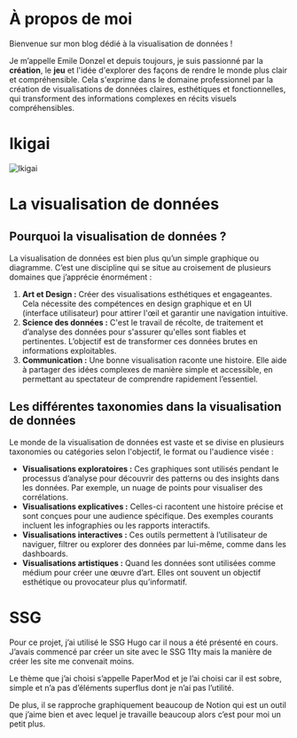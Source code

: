# À propos de moi

Bienvenue sur mon blog dédié à la visualisation de données !

Je m’appelle Emile Donzel et depuis toujours, je suis passionné par la **création**, le **jeu** et l'idée d'explorer des façons de rendre le monde plus clair et compréhensible. Cela s'exprime dans le domaine professionnel par la création de visualisations de données claires, esthétiques et fonctionnelles, qui transforment des informations complexes en récits visuels compréhensibles. 

# Ikigai
![Ikigai](../img/ikigai.png)

# La visualisation de données

## Pourquoi la visualisation de données ?

La visualisation de données est bien plus qu’un simple graphique ou diagramme. C’est une discipline qui se situe au croisement de plusieurs domaines que j’apprécie énormément :

1. **Art et Design :** Créer des visualisations esthétiques et engageantes. Cela nécessite des compétences en design graphique et en UI (interface utilisateur) pour attirer l'œil et garantir une navigation intuitive.
2. **Science des données :** C'est le travail de récolte, de traitement et d’analyse des données pour s'assurer qu'elles sont fiables et pertinentes. L’objectif est de transformer ces données brutes en informations exploitables.
3. **Communication :** Une bonne visualisation raconte une histoire. Elle aide à partager des idées complexes de manière simple et accessible, en permettant au spectateur de comprendre rapidement l’essentiel.

## Les différentes taxonomies dans la visualisation de données

Le monde de la visualisation de données est vaste et se divise en plusieurs taxonomies ou catégories selon l'objectif, le format ou l'audience visée :

- **Visualisations exploratoires :** Ces graphiques sont utilisés pendant le processus d’analyse pour découvrir des patterns ou des insights dans les données. Par exemple, un nuage de points pour visualiser des corrélations.
- **Visualisations explicatives :** Celles-ci racontent une histoire précise et sont conçues pour une audience spécifique. Des exemples courants incluent les infographies ou les rapports interactifs.
- **Visualisations interactives :** Ces outils permettent à l’utilisateur de naviguer, filtrer ou explorer des données par lui-même, comme dans les dashboards.
- **Visualisations artistiques :** Quand les données sont utilisées comme médium pour créer une œuvre d’art. Elles ont souvent un objectif esthétique ou provocateur plus qu’informatif.

# SSG

Pour ce projet, j’ai utilisé le SSG Hugo car il nous a été présenté en cours. J’avais commencé par créer un site avec le SSG 11ty mais la manière de créer les site me convenait moins.

Le thème que j’ai choisi s’appelle PaperMod et je l’ai choisi car il est sobre, simple et n’a pas d’éléments superflus dont je n’ai pas l’utilité.

De plus, il se rapproche graphiquement beaucoup de Notion qui est un outil que j’aime bien et avec lequel je travaille beaucoup alors c’est pour moi un petit plus.
